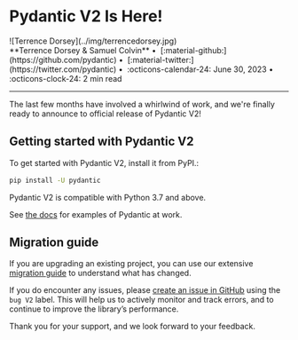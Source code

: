 # Pydantic V2 Is Here!

<aside class="blog" markdown>
![Terrence Dorsey](../img/terrencedorsey.jpg)
<div markdown>
  **Terrence Dorsey & Samuel Colvin** &bull;&nbsp;
  [:material-github:](https://github.com/pydantic) &bull;&nbsp;
  [:material-twitter:](https://twitter.com/pydantic) &bull;&nbsp;
  :octicons-calendar-24: June 30, 2023 &bull;&nbsp;
  :octicons-clock-24: 2 min read
</div>
</aside>

---

The last few months have involved a whirlwind of work, and we're finally ready to announce to official release of
Pydantic V2!

## Getting started with Pydantic V2

To get started with Pydantic V2, install it from PyPI.:

```bash
pip install -U pydantic
```

Pydantic V2 is compatible with Python 3.7 and above.

See [the docs](/) for examples of Pydantic at work.

## Migration guide

If you are upgrading an existing project, you can use our extensive [migration guide](../migration.md) to understand
what has changed.

If you do encounter any issues, please [create an issue in GitHub](https://github.com/pydantic/pydantic/issues) using the `bug V2` label.
This will help us to actively monitor and track errors, and to continue to improve the library’s performance.

Thank you for your support, and we look forward to your feedback.
